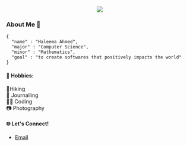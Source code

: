<!-- introduction -->
<h1 align="center">
  <a href="https://git.io/typing-svg">
    <img src="https://readme-typing-svg.herokuapp.com/?lines=Hi+There!+👋;&center=true&size=30">
  </a>
</h1>


### About Me  🚀
```
{
  "name" : "Haleema Ahmed",
  "major" : "Computer Science",
  "minor" : "Mathematics",
  "goal" : "to create softwares that positively impacts the world"
}
```



#### 💫 Hobbies:
🌿Hiking </br>
🌺 Journalling </br>
👩‍💻 Coding  </br>
📷 Photography</br>


#### 🌐 Let's Connect!
- [Email](mailto:hhnimra@gmail.com)
  

